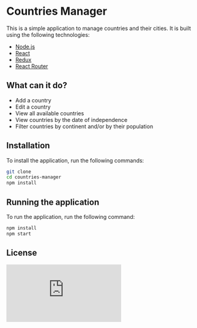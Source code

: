 # Countries Manager

This is a simple application to manage countries and their cities. It is built using the following technologies:

-   [Node.js](https://nodejs.org/en/)
-   [React](https://reactjs.org/)
-   [Redux](https://redux.js.org/)
-   [React Router](https://reacttraining.com/react-router/)

## What can it do?

-   Add a country
-   Edit a country
-   View all available countries
-   View countries by the date of independence
-   Filter countries by continent and/or by their population

## Installation

To install the application, run the following commands:

```bash
git clone
cd countries-manager
npm install
```

## Running the application

To run the application, run the following command:

```bash
npm install
npm start
```

## License

[![License](https://img.shields.io/github/license/itzaymvn/aymvn.me?style=for-the-badge)](https://github.com/itzAymvn/Aymvn.me/blob/master/LICENSE)
